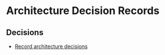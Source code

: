 # Architecture Decision Records

## Decisions

- [Record architecture decisions](0001-record-architecture-decisions.md)
